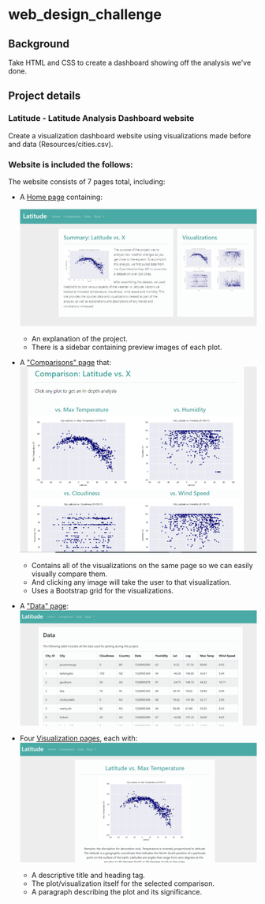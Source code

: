 # web_design_challenge

## Background

Take HTML and CSS to create a dashboard showing off the analysis we've done.


## Project details

### Latitude - Latitude Analysis Dashboard website

Create a visualization dashboard website using visualizations made before and data (Resources/cities.csv).

### Website is included the follows:

The website consists of 7 pages total, including:

* A [Home page](#landing-page) containing:

    ![Home Page](Images/homepage.PNG)
  * An explanation of the project.
  * There is a sidebar containing preview images of each plot.  

* A ["Comparisons" page](#comparisons-page) that:
    ![Comparison Page](Images/comparison.PNG)
  * Contains all of the visualizations on the same page so we can easily visually compare them.
  * And clicking any image will take the user to that visualization.
  * Uses a Bootstrap grid for the visualizations.
  
* A ["Data" page](#data-page):
    ![Data Page](Images/data.PNG)

* Four [Visualization pages](#visualization-pages), each with:
    ![lat. vs Temp Page](Images/lattemp.PNG)
  * A descriptive title and heading tag.
  * The plot/visualization itself for the selected comparison.
  * A paragraph describing the plot and its significance.
  
